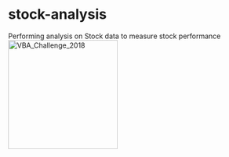 # stock-analysis
Performing analysis on Stock data to measure stock performance
<img width="223" alt="VBA_Challenge_2018" src="https://user-images.githubusercontent.com/110318652/191645242-1e30c85c-15ed-48ea-86eb-73c08aff1ccd.png">
